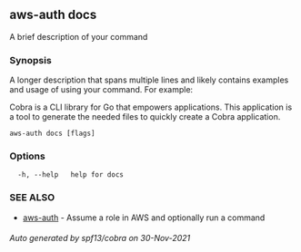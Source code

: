## aws-auth docs

A brief description of your command

### Synopsis

A longer description that spans multiple lines and likely contains examples
and usage of using your command. For example:

Cobra is a CLI library for Go that empowers applications.
This application is a tool to generate the needed files
to quickly create a Cobra application.

```
aws-auth docs [flags]
```

### Options

```
  -h, --help   help for docs
```

### SEE ALSO

* [aws-auth](aws-auth.md)	 - Assume a role in AWS and optionally run a command

###### Auto generated by spf13/cobra on 30-Nov-2021
